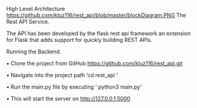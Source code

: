 High Level Architecture
https://github.com/kluz116/rest_api/blob/master/blockDiagram.PNG
The Rest API Service.

The API has been developed by the flask rest api framework an extension for Flask that adds support for quickly building REST APIs.

Running the Backend.

•	Clone the project from GitHub   https://github.com/kluz116/rest_api.git

•	Navigate into the project path ‘cd rest_api ‘

•	Run the main.py file by executing  ‘ python3 main.py’

•	This will start the server on http://127.0.0.1:5000







